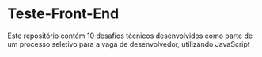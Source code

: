 # Teste-Front-End
Este repositório contém 10 desafios técnicos desenvolvidos como parte de um processo seletivo para a vaga de desenvolvedor, utilizando JavaScript .
